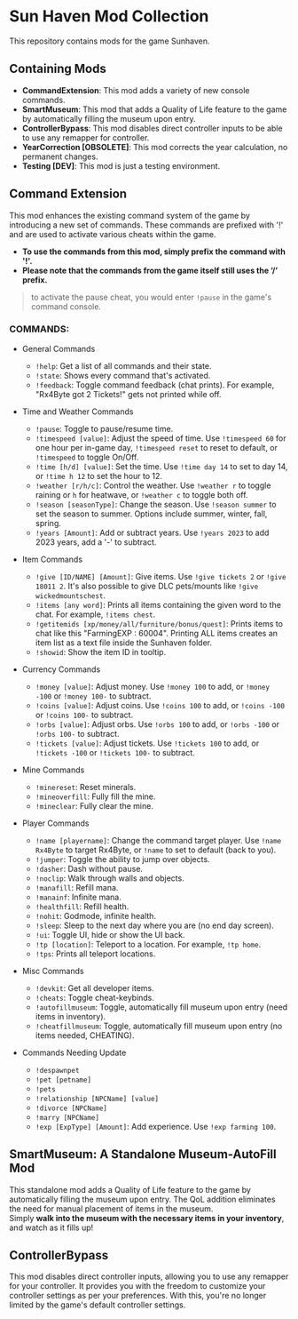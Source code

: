 # Sun Haven Mod Collection

This repository contains mods for the game Sunhaven.

## Containing Mods
* **CommandExtension**: This mod adds a variety of new console commands.
* **SmartMuseum**: This mod that adds a Quality of Life feature to the game by automatically filling the museum upon entry.
* **ControllerBypass**: This mod disables direct controller inputs to be able to use any remapper for controller.
* **YearCorrection [OBSOLETE]**: This mod corrects the year calculation, no permanent changes.
* **Testing [DEV]**: This mod is just a testing environment.

## Command Extension
This mod enhances the existing command system of the game by introducing a new set of commands.
These commands are prefixed with '!' and are used to activate various cheats within the game.  
* **To use the commands from this mod, simply prefix the command with '!'.**  
* **Please note that the commands from the game itself still uses the ‘/’ prefix.**

> to activate the pause cheat, you would enter `!pause` in the game's command console.

### COMMANDS:
* General Commands
  * `!help`: Get a list of all commands and their state.
  * `!state`: Shows every command that's activated.
  * `!feedback`: Toggle command feedback (chat prints). For example, "Rx4Byte got 2 Tickets!" gets not printed while off.

* Time and Weather Commands
  * `!pause`: Toggle to pause/resume time.
  * `!timespeed [value]`: Adjust the speed of time. Use `!timespeed 60` for one hour per in-game day, `!timespeed reset` to reset to default, or `!timespeed` to toggle On/Off.
  * `!time [h/d] [value]`: Set the time. Use `!time day 14` to set to day 14, or `!time h 12` to set the hour to 12.
  * `!weather [r/h/c]`: Control the weather. Use `!weather r` to toggle raining or `h` for heatwave, or `!weather c` to toggle both off.
  * `!season [seasonType]`: Change the season. Use `!season summer` to set the season to summer. Options include summer, winter, fall, spring.
  * `!years [Amount]`: Add or subtract years. Use `!years 2023` to add 2023 years, add a '-' to subtract.

* Item Commands
  * `!give [ID/NAME] [Amount]`: Give items. Use `!give tickets 2` or `!give 18011 2`. It's also possible to give DLC pets/mounts like `!give wickedmountschest`.
  * `!items [any word]`: Prints all items containing the given word to the chat. For example, `!items chest`.
  * `!getitemids [xp/money/all/furniture/bonus/quest]`: Prints items to chat like this "FarmingEXP : 60004". Printing ALL items creates an item list as a text file inside the Sunhaven folder.
  * `!showid`: Show the item ID in tooltip.

* Currency Commands
  * `!money [value]`: Adjust money. Use `!money 100` to add, or `!money -100` or `!money 100-` to subtract.
  * `!coins [value]`: Adjust coins. Use `!coins 100` to add, or `!coins -100` or `!coins 100-` to subtract.
  * `!orbs [value]`: Adjust orbs. Use `!orbs 100` to add, or `!orbs -100` or `!orbs 100-` to subtract.
  * `!tickets [value]`: Adjust tickets. Use `!tickets 100` to add, or `!tickets -100` or `!tickets 100-` to subtract.

* Mine Commands
  * `!minereset`: Reset minerals.
  * `!mineoverfill`: Fully fill the mine.
  * `!mineclear`: Fully clear the mine.

* Player Commands
  * `!name [playername]`: Change the command target player. Use `!name Rx4Byte` to target Rx4Byte, or `!name` to set to default (back to you).
  * `!jumper`: Toggle the ability to jump over objects.
  * `!dasher`: Dash without pause.
  * `!noclip`: Walk through walls and objects.
  * `!manafill`: Refill mana.
  * `!manainf`: Infinite mana.
  * `!healthfill`: Refill health.
  * `!nohit`: Godmode, infinite health.
  * `!sleep`: Sleep to the next day where you are (no end day screen).
  * `!ui`: Toggle UI, hide or show the UI back.
  * `!tp [location]`: Teleport to a location. For example, `!tp home`.
  * `!tps`: Prints all teleport locations.

* Misc Commands
  * `!devkit`: Get all developer items.
  * `!cheats`: Toggle cheat-keybinds.
  * `!autofillmuseum`: Toggle, automatically fill museum upon entry (need items in inventory).
  * `!cheatfillmuseum`: Toggle, automatically fill museum upon entry (no items needed, CHEATING).

* Commands Needing Update
  * `!despawnpet`
  * `!pet [petname]`
  * `!pets`
  * `!relationship [NPCName] [value]`
  * `!divorce [NPCName]`
  * `!marry [NPCName]`
  * `!exp [ExpType] [Amount]`: Add experience. Use `!exp farming 100`.


## SmartMuseum: A Standalone Museum-AutoFill Mod
This standalone mod adds a Quality of Life feature to the game by automatically filling the museum upon entry. The QoL addition eliminates the need for manual placement of items in the museum.  
Simply **walk into the museum with the necessary items in your inventory**, and watch as it fills up!

## ControllerBypass
This mod disables direct controller inputs, allowing you to use any remapper for your controller. It provides you with the freedom to customize your controller settings as per your preferences. With this, you're no longer limited by the game's default controller settings.
